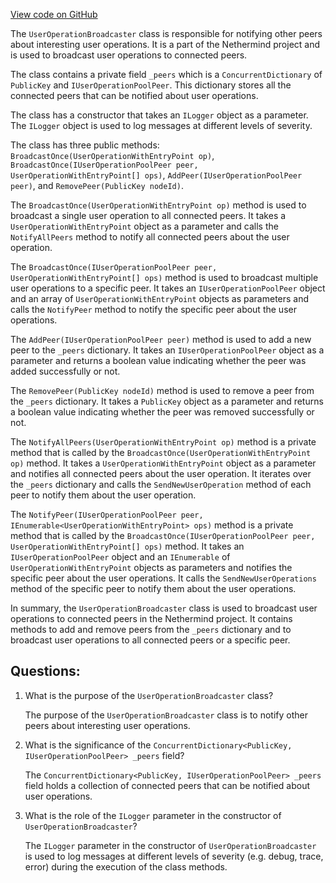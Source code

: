 [View code on GitHub](https://github.com/NethermindEth/nethermind/src/Nethermind/Nethermind.AccountAbstraction/Source/UserOperationBroadcaster.cs)

The `UserOperationBroadcaster` class is responsible for notifying other peers about interesting user operations. It is a part of the Nethermind project and is used to broadcast user operations to connected peers. 

The class contains a private field `_peers` which is a `ConcurrentDictionary` of `PublicKey` and `IUserOperationPoolPeer`. This dictionary stores all the connected peers that can be notified about user operations. 

The class has a constructor that takes an `ILogger` object as a parameter. The `ILogger` object is used to log messages at different levels of severity. 

The class has three public methods: `BroadcastOnce(UserOperationWithEntryPoint op)`, `BroadcastOnce(IUserOperationPoolPeer peer, UserOperationWithEntryPoint[] ops)`, `AddPeer(IUserOperationPoolPeer peer)`, and `RemovePeer(PublicKey nodeId)`. 

The `BroadcastOnce(UserOperationWithEntryPoint op)` method is used to broadcast a single user operation to all connected peers. It takes a `UserOperationWithEntryPoint` object as a parameter and calls the `NotifyAllPeers` method to notify all connected peers about the user operation. 

The `BroadcastOnce(IUserOperationPoolPeer peer, UserOperationWithEntryPoint[] ops)` method is used to broadcast multiple user operations to a specific peer. It takes an `IUserOperationPoolPeer` object and an array of `UserOperationWithEntryPoint` objects as parameters and calls the `NotifyPeer` method to notify the specific peer about the user operations. 

The `AddPeer(IUserOperationPoolPeer peer)` method is used to add a new peer to the `_peers` dictionary. It takes an `IUserOperationPoolPeer` object as a parameter and returns a boolean value indicating whether the peer was added successfully or not. 

The `RemovePeer(PublicKey nodeId)` method is used to remove a peer from the `_peers` dictionary. It takes a `PublicKey` object as a parameter and returns a boolean value indicating whether the peer was removed successfully or not. 

The `NotifyAllPeers(UserOperationWithEntryPoint op)` method is a private method that is called by the `BroadcastOnce(UserOperationWithEntryPoint op)` method. It takes a `UserOperationWithEntryPoint` object as a parameter and notifies all connected peers about the user operation. It iterates over the `_peers` dictionary and calls the `SendNewUserOperation` method of each peer to notify them about the user operation. 

The `NotifyPeer(IUserOperationPoolPeer peer, IEnumerable<UserOperationWithEntryPoint> ops)` method is a private method that is called by the `BroadcastOnce(IUserOperationPoolPeer peer, UserOperationWithEntryPoint[] ops)` method. It takes an `IUserOperationPoolPeer` object and an `IEnumerable` of `UserOperationWithEntryPoint` objects as parameters and notifies the specific peer about the user operations. It calls the `SendNewUserOperations` method of the specific peer to notify them about the user operations. 

In summary, the `UserOperationBroadcaster` class is used to broadcast user operations to connected peers in the Nethermind project. It contains methods to add and remove peers from the `_peers` dictionary and to broadcast user operations to all connected peers or a specific peer.
## Questions: 
 1. What is the purpose of the `UserOperationBroadcaster` class?
    
    The purpose of the `UserOperationBroadcaster` class is to notify other peers about interesting user operations.

2. What is the significance of the `ConcurrentDictionary<PublicKey, IUserOperationPoolPeer> _peers` field?
    
    The `ConcurrentDictionary<PublicKey, IUserOperationPoolPeer> _peers` field holds a collection of connected peers that can be notified about user operations.

3. What is the role of the `ILogger` parameter in the constructor of `UserOperationBroadcaster`?
    
    The `ILogger` parameter in the constructor of `UserOperationBroadcaster` is used to log messages at different levels of severity (e.g. debug, trace, error) during the execution of the class methods.
